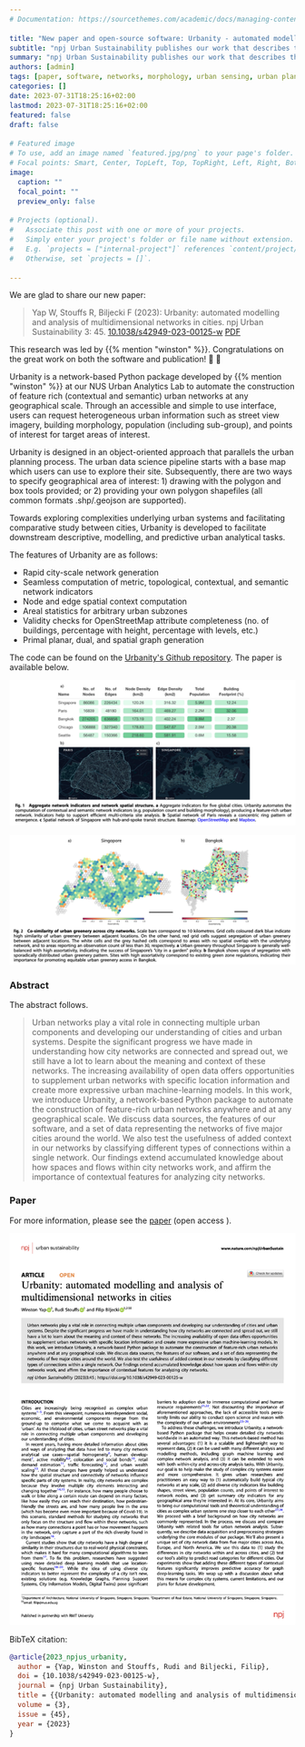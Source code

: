 ```yaml
---
# Documentation: https://sourcethemes.com/academic/docs/managing-content/

title: "New paper and open-source software: Urbanity - automated modelling and analysis of multidimensional networks in cities"
subtitle: "npj Urban Sustainability publishes our work that describes the latest methodological and software development in network analysis."
summary: "npj Urban Sustainability publishes our work that describes the latest methodological and software development in network analysis."
authors: [admin]
tags: [paper, software, networks, morphology, urban sensing, urban planning]
categories: []
date: 2023-07-31T18:25:16+02:00
lastmod: 2023-07-31T18:25:16+02:00
featured: false
draft: false

# Featured image
# To use, add an image named `featured.jpg/png` to your page's folder.
# Focal points: Smart, Center, TopLeft, Top, TopRight, Left, Right, BottomLeft, Bottom, BottomRight.
image:
  caption: ""
  focal_point: ""
  preview_only: false

# Projects (optional).
#   Associate this post with one or more of your projects.
#   Simply enter your project's folder or file name without extension.
#   E.g. `projects = ["internal-project"]` references `content/project/deep-learning/index.md`.
#   Otherwise, set `projects = []`.

---
```


We are glad to share our new paper:

> Yap W, Stouffs R, Biljecki F (2023): Urbanity: automated modelling and analysis of multidimensional networks in cities. npj Urban Sustainability 3: 45. [<i class="ai ai-doi-square ai"></i> 10.1038/s42949-023-00125-w](https://doi.org/10.1038/s42949-023-00125-w) [<i class="far fa-file-pdf"></i> PDF](/publication/2023-npjus-urbanity/2023-npjus-urbanity.pdf)</i> <i class="ai ai-open-access-square ai"></i>

This research was led by {{% mention "winston" %}}.
Congratulations on the great work on both the software and publication! :raised_hands: :clap:

Urbanity is a network-based Python package developed by {{% mention "winston" %}} at our NUS Urban Analytics Lab to automate the construction of feature rich (contextual and semantic) urban networks at any geographical scale. Through an accessible and simple to use interface, users can request heterogeneous urban information such as street view imagery, building morphology, population (including sub-group), and points of interest for target areas of interest.

Urbanity is designed in an object-oriented approach that parallels the urban planning process. The urban data science pipeline starts with a base map which users can use to explore their site. Subsequently, there are two ways to specify geographical area of interest: 1) drawing with the polygon and box tools provided; or 2) providing your own polygon shapefiles (all common formats .shp/.geojson are supported).

Towards exploring complexities underlying urban systems and facilitating comparative study between cities, Urbanity is developed to facilitate downstream descriptive, modelling, and predictive urban analytical tasks.

The features of Urbanity are as follows:
+ Rapid city-scale network generation
+ Seamless computation of metric, topological, contextual, and semantic network indicators
+ Node and edge spatial context computation
+ Areal statistics for arbitrary urban subzones
+ Validity checks for OpenStreetMap attribute completeness (no. of buildings, percentage with height, percentage with levels, etc.)
+ Primal planar, dual, and spatial graph generation

The code can be found on the [Urbanity's Github repository](https://github.com/winstonyym/urbanity).
The paper is available below.

![](1.png)

![](2.png)

### Abstract

The abstract follows.

> Urban networks play a vital role in connecting multiple urban components and developing our understanding of cities and urban systems. Despite the significant progress we have made in understanding how city networks are connected and spread out, we still have a lot to learn about the meaning and context of these networks. The increasing availability of open data offers opportunities to supplement urban networks with specific location information and create more expressive urban machine-learning models. In this work, we introduce Urbanity, a network-based Python package to automate the construction of feature-rich urban networks anywhere and at any geographical scale. We discuss data sources, the features of our software, and a set of data representing the networks of five major cities around the world. We also test the usefulness of added context in our networks by classifying different types of connections within a single network. Our findings extend accumulated knowledge about how spaces and flows within city networks work, and affirm the importance of contextual features for analyzing city networks.

### Paper 

For more information, please see the [paper](/publication/2023-npjus-urbanity/) (open access <i class="ai ai-open-access-square ai"></i>).

[![](page-one.png)](/publication/2023-npjus-urbanity/)

BibTeX citation:
```bibtex
@article{2023_npjus_urbanity,
  author = {Yap, Winston and Stouffs, Rudi and Biljecki, Filip},
  doi = {10.1038/s42949-023-00125-w},
  journal = {npj Urban Sustainability},
  title = {{Urbanity: automated modelling and analysis of multidimensional networks in cities}},
  volume = {3},
  issue = {45},
  year = {2023}
}
```
